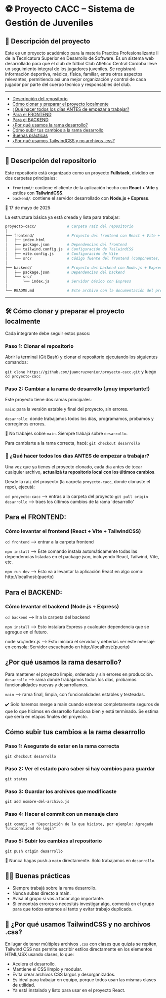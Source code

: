 # ⚽ Proyecto CACC – Sistema de Gestión de Juveniles

## 📌 Descripción del proyecto

Este es un proyecto académico para la materia Practica Profesionalizante II de la Tecnicatura Superior en Desarrollo de Software.
Es un sistema web desarrollado para que el club de fútbol Club Atlético Central Córdoba lleve un seguimiento integral de los jugadores juveniles. Se registrará información deportiva, médica, física, familiar, entre otros aspectos relevantes, permitiendo así una mejor organización y control de cada jugador por parte del cuerpo técnico y responsables del club.

---

- [Descripción del repositorio](#-descripción-del-repositorio)
- [Cómo clonar y preparar el proyecto localmente](#%EF%B8%8F-cómo-clonar-y-preparar-el-proyecto-localmente)
- [¿Qué hacer todos los días ANTES de empezar a trabajar?](#¿-Qué-hacer-todos-los-días-antes-de-empezar-a-trabajar-?)
- [Para el FRONTEND](#para-el-frontend)
- [Para el BACKEND](#para-el-backend)
- [¿Por qué usamos la rama desarrollo?](#por-qué-usamos-la-rama-desarrollo)
- [Cómo subir tus cambios a la rama desarrollo](#cómo-subir-tus-cambios-a-la-rama-desarrollo)
- [Buenas prácticas](#-buenas-prácticas)
- [¿Por qué usamos TailwindCSS y no archivos .css?](#-por-qué-usamos-tailwindcss-y-no-archivos-css)

---

## 📁 Descripción del repositorio

Este repositorio está organizado como un proyecto **Fullstack**, dividido en dos carpetas principales:

- `frontend/`: contiene el cliente de la aplicación hecho con **React + Vite** y estilos con **TailwindCSS**.
- `backend/`: contiene el servidor desarrollado con **Node.js + Express**.

📅 17 de mayo de 2025

La estructura básica ya está creada y lista para trabajar:

```bash
proyecto-cacc/              # Carpeta raíz del repositorio
│
├── frontend/               # Proyecto del frontend con React + Vite + Tailwind
│   ├── index.html
│   ├── package.json        # Dependencias del frontend
│   ├── tailwind.config.js  # Configuración de TailwindCSS
│   ├── vite.config.js      # Configuración de Vite
│   └── src/                # Código fuente del frontend (componentes, estilos, etc.)
│
├── backend/                # Proyecto del backend con Node.js + Express
│   ├── package.json        # Dependencias del backend
│   └── src/
│       └── index.js        # Servidor básico con Express
│
└── README.md               # Este archivo con la documentación del proyecto
```
---

## 🛠️ Cómo clonar y preparar el proyecto localmente

Cada integrante debe seguir estos pasos:

### Paso 1: Clonar el repositorio


Abrir la terminal (Git Bash) y clonar el repositorio ejecutando los siguientes comandos:

   `git clone https://github.com/juancruzvenier/proyecto-cacc.git`
   y luego
   `cd proyecto-cacc`


### Paso 2: Cambiar a la rama de desarrollo (¡muy importante!)

Este proyecto tiene dos ramas principales:

`main`: para la versión estable y final del proyecto, sin errores.

`desarrollo`: donde trabajamos todos los días, programamos, probamos y corregimos errores.

🔴 No trabajes sobre `main`. Siempre trabajá sobre `desarrollo`.

Para cambiarte a la rama correcta, hacé:
`git checkout desarrollo`

### 🔁 ¿Qué hacer todos los días ANTES de empezar a trabajar?

Una vez que ya tienes el proyecto clonado, cada día antes de tocar cualquier archivo, **actualizá tu repositorio local con los últimos cambios**.

Desde la raíz del proyecto (la carpeta `proyecto-cacc`, donde clonaste el repo), ejecutá:

`cd proyecto-cacc` --> entras a la carpeta del proyecto
`git pull origin desarrollo` --> traes los últimos cambios de la rama 'desarrollo'

## Para el FRONTEND: 
### Cómo levantar el frontend (React + Vite + TailwindCSS)

`cd frontend`  --> entrar a la carpeta frontend

`npm install`  --> Este comando instala automáticamente todas las dependencias listadas en el package.json, incluyendo React, Tailwind, Vite, etc.

`npm run dev`  --> Esto va a levantar la aplicación React en algo como: http://localhost:(puerto)

## Para el BACKEND: 
### Cómo levantar el backend (Node.js + Express)

`cd backend`  --> Ir a la carpeta del backend

`npm install`  --> Esto instalará Express y cualquier dependencia que se agregue en el futuro.

node src/index.js  --> Esto iniciará el servidor y deberías ver este mensaje en consola: Servidor escuchando en http://localhost:(puerto)

## ¿Por qué usamos la rama desarrollo?

Para mantener el proyecto limpio, ordenado y sin errores en producción.
`desarrollo` --> rama donde trabajamos todos los días, probamos funcionalidades nuevas y desarrollamos.

`main` --> rama final, limpia, con funcionalidades estables y testeadas.

✔️ Solo haremos merge a main cuando estemos completamente seguros de que lo que hicimos en desarrollo funciona bien y está terminado. Se estima que sería en etapas finales del proyecto.


## Cómo subir tus cambios a la rama desarrollo

### Paso 1: Asegurate de estar en la rama correcta
`git checkout desarrollo`

### Paso 2: Ver el estado para saber si hay cambios para guardar
`git status`

### Paso 3: Guardar los archivos que modificaste
`git add nombre-del-archivo.js`

### Paso 4: Hacer el commit con un mensaje claro
`git commit -m "Descripción de lo que hiciste, por ejemplo: Agregada funcionalidad de login"`

### Paso 5: Subir los cambios al repositorio
`git push origin desarrollo`

🔴 Nunca hagas push a `main` directamente. Solo trabajamos en `desarrollo`.

## 💪🏻 Buenas prácticas
- Siempre trabajá sobre la rama desarrollo.
- Nunca subas directo a main.
- Avisá al grupo si vas a tocar algo importante.
- Si encontrás errores o necesitás investigar algo, comentá en el grupo para que todos estemos al tanto y evitar trabajo duplicado.

## 🎨 ¿Por qué usamos TailwindCSS y no archivos .css?
En lugar de tener múltiples archivos `.css` con clases que quizás se repiten, Tailwind CSS nos permite escribir estilos directamente en los elementos HTML/JSX usando clases, lo que:
- Acelera el desarrollo.
- Mantiene el CSS limpio y modular.
- Evita crear archivos CSS largos y desorganizados.
- Es ideal para trabajar en equipo, porque todos usan las mismas clases de utilidad.
- Ya está instalado y listo para usar en el proyecto React.